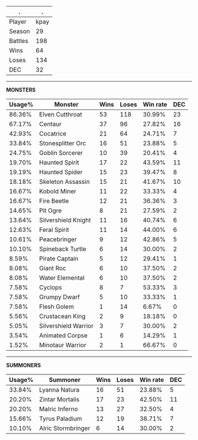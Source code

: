 .|.
|-|-
Player|kpay
Season|29
Battles|198
Wins|64
Loses|134
DEC|32

---
**MONSTERS**

Usage%|Monster|Wins|Loses|Win rate|DEC|
-|-|-|-|-|-|
86.36%|Elven Cutthroat|53|118|30.99%|23|
67.17%|Centaur|37|96|27.82%|16|
42.93%|Cocatrice|21|64|24.71%|7|
33.84%|Stonesplitter Orc|16|51|23.88%|5|
24.75%|Goblin Sorcerer|10|39|20.41%|4|
19.70%|Haunted Spirit|17|22|43.59%|11|
19.19%|Haunted Spider|15|23|39.47%|8|
18.18%|Skeleton Assassin|15|21|41.67%|10|
16.67%|Kobold Miner|11|22|33.33%|4|
16.67%|Fire Beetle|12|21|36.36%|3|
14.65%|Pit Ogre|8|21|27.59%|2|
13.64%|Silvershield Knight|11|16|40.74%|6|
12.63%|Feral Spirit|11|14|44.00%|6|
10.61%|Peacebringer|9|12|42.86%|5|
10.10%|Spineback Turtle|6|14|30.00%|2|
8.59%|Pirate Captain|5|12|29.41%|1|
8.08%|Giant Roc|6|10|37.50%|2|
8.08%|Water Elemental|6|10|37.50%|2|
7.58%|Cyclops|8|7|53.33%|3|
7.58%|Grumpy Dwarf|5|10|33.33%|1|
7.58%|Flesh Golem|1|14|6.67%|0|
5.56%|Crustacean King|2|9|18.18%|0|
5.05%|Silvershield Warrior|3|7|30.00%|2|
3.54%|Animated Corpse|1|6|14.29%|1|
1.52%|Minotaur Warrior|2|1|66.67%|0|

---
**SUMMONERS**

Usage%|Summoner|Wins|Loses|Win rate|DEC|
-|-|-|-|-|-|
33.84%|Lyanna Natura|16|51|23.88%|5|
20.20%|Zintar Mortalis|17|23|42.50%|11|
20.20%|Malric Inferno|13|27|32.50%|4|
15.66%|Tyrus Paladium|12|19|38.71%|7|
10.10%|Alric Stormbringer|6|14|30.00%|2|
